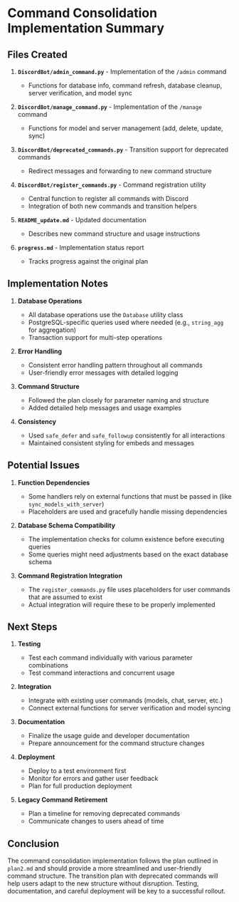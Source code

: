 # Command Consolidation Implementation Summary

## Files Created

1. **`DiscordBot/admin_command.py`** - Implementation of the `/admin` command
   - Functions for database info, command refresh, database cleanup, server verification, and model sync

2. **`DiscordBot/manage_command.py`** - Implementation of the `/manage` command
   - Functions for model and server management (add, delete, update, sync)

3. **`DiscordBot/deprecated_commands.py`** - Transition support for deprecated commands
   - Redirect messages and forwarding to new command structure

4. **`DiscordBot/register_commands.py`** - Command registration utility
   - Central function to register all commands with Discord
   - Integration of both new commands and transition helpers

5. **`README_update.md`** - Updated documentation
   - Describes new command structure and usage instructions 

6. **`progress.md`** - Implementation status report
   - Tracks progress against the original plan

## Implementation Notes

1. **Database Operations**
   - All database operations use the `Database` utility class
   - PostgreSQL-specific queries used where needed (e.g., `string_agg` for aggregation)
   - Transaction support for multi-step operations

2. **Error Handling**
   - Consistent error handling pattern throughout all commands
   - User-friendly error messages with detailed logging

3. **Command Structure**
   - Followed the plan closely for parameter naming and structure
   - Added detailed help messages and usage examples

4. **Consistency**
   - Used `safe_defer` and `safe_followup` consistently for all interactions
   - Maintained consistent styling for embeds and messages

## Potential Issues

1. **Function Dependencies**
   - Some handlers rely on external functions that must be passed in (like `sync_models_with_server`)
   - Placeholders are used and gracefully handle missing dependencies

2. **Database Schema Compatibility**
   - The implementation checks for column existence before executing queries
   - Some queries might need adjustments based on the exact database schema

3. **Command Registration Integration**
   - The `register_commands.py` file uses placeholders for user commands that are assumed to exist
   - Actual integration will require these to be properly implemented

## Next Steps

1. **Testing**
   - Test each command individually with various parameter combinations
   - Test command interactions and concurrent usage

2. **Integration**
   - Integrate with existing user commands (models, chat, server, etc.)
   - Connect external functions for server verification and model syncing

3. **Documentation**
   - Finalize the usage guide and developer documentation
   - Prepare announcement for the command structure changes

4. **Deployment**
   - Deploy to a test environment first
   - Monitor for errors and gather user feedback
   - Plan for full production deployment

5. **Legacy Command Retirement**
   - Plan a timeline for removing deprecated commands
   - Communicate changes to users ahead of time

## Conclusion

The command consolidation implementation follows the plan outlined in `plan2.md` and should provide a more streamlined and user-friendly command structure. The transition plan with deprecated commands will help users adapt to the new structure without disruption. Testing, documentation, and careful deployment will be key to a successful rollout. 